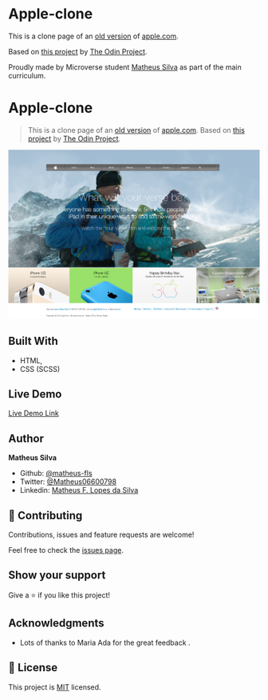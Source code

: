 # Apple-clone

This is a clone page of an [old version](https://web.archive.org/web/20140301004610/http://www.apple.com/) of [apple.com](www.apple.com).

Based on [this project](https://www.theodinproject.com/courses/html5-and-css3/lessons/building-with-backgrounds-and-gradients) by [The Odin Project](https://www.theodinproject.com/home).

Proudly made by Microverse student [Matheus Silva](https://github.com/matheus-fls) as part of the main curriculum.

# Apple-clone

> This is a clone page of an [old version](https://web.archive.org/web/20140301004610/http://www.apple.com/) of [apple.com](www.apple.com). Based on [this project](https://www.theodinproject.com/courses/html5-and-css3/lessons/building-with-backgrounds-and-gradients) by [The Odin Project](https://www.theodinproject.com/home). 

![screenshot](./images/screenshot.png)

## Built With

- HTML,
- CSS (SCSS)

## Live Demo

[Live Demo Link](https://matheus-fls.github.io/Apple-clone/)

## Author

**Matheus Silva**

- Github: [@matheus-fls](https://github.com/matheus-fls)
- Twitter: [@Matheus06600798](https://twitter.com/Matheus06600798)
- Linkedin: [Matheus F. Lopes da Silva](https://www.linkedin.com/in/matheus-f-lopes-da-silva-05610a107/)

## 🤝 Contributing

Contributions, issues and feature requests are welcome!

Feel free to check the [issues page](https://github.com/matheus-fls/Apple-clone/issues).

## Show your support

Give a ⭐️ if you like this project!

## Acknowledgments

- Lots of thanks to Maria Ada for the great feedback .

## 📝 License

This project is [MIT](lic.url) licensed.
